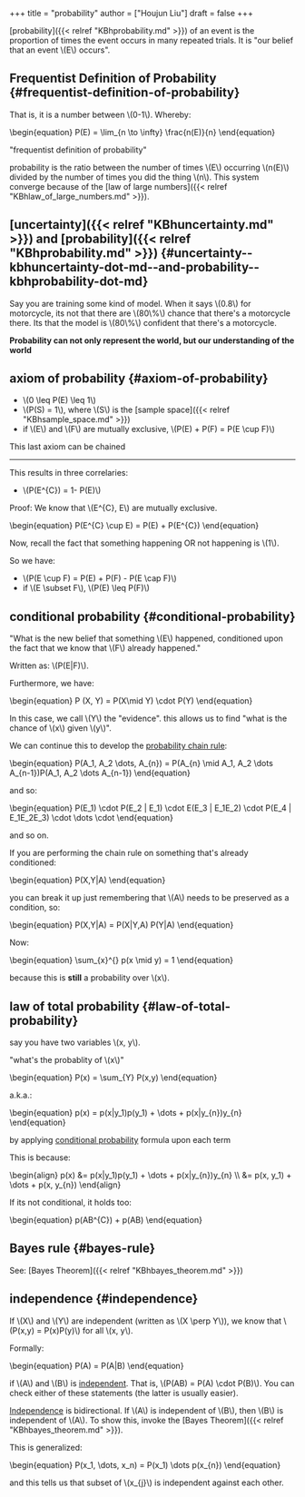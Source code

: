 +++
title = "probability"
author = ["Houjun Liu"]
draft = false
+++

[probability]({{< relref "KBhprobability.md" >}}) of an event is the proportion of times the event occurs in many repeated trials. It is  "our belief that an event \\(E\\) occurs".


## Frequentist Definition of Probability {#frequentist-definition-of-probability}

That is, it is a number between \\(0-1\\). Whereby:

\begin{equation}
P(E) = \lim\_{n \to \infty} \frac{n(E)}{n}
\end{equation}

"frequentist definition of probability"

probability is the ratio between the number of times \\(E\\) occurring \\(n(E)\\) divided by the number of times you did the thing \\(n\\). This system converge because of the [law of large numbers]({{< relref "KBhlaw_of_large_numbers.md" >}}).


## [uncertainty]({{< relref "KBhuncertainty.md" >}}) and [probability]({{< relref "KBhprobability.md" >}}) {#uncertainty--kbhuncertainty-dot-md--and-probability--kbhprobability-dot-md}

Say you are training some kind of model. When it says \\(0.8\\) for motorcycle, its not that there are \\(80\\%\\) chance that there's a motorcycle there. Its that the model is \\(80\\%\\) confident that there's a motorcycle.

****Probability can not only represent the world, but our understanding of the world****


## axiom of probability {#axiom-of-probability}

-   \\(0 \leq P(E) \leq 1\\)
-   \\(P(S) = 1\\), where \\(S\\) is the [sample space]({{< relref "KBhsample_space.md" >}})
-   if \\(E\\) and \\(F\\) are mutually exclusive, \\(P(E) + P(F) = P(E \cup F)\\)

This last axiom can be chained

---

This results in three correlaries:

-   \\(P(E^{C}) = 1- P(E)\\)

Proof:
We know that \\(E^{C}, E\\) are mutually exclusive.

\begin{equation}
P(E^{C} \cup E) = P(E) + P(E^{C})
\end{equation}

Now, recall the fact that something happening OR not happening is \\(1\\).

So we have:

-   \\(P(E \cup F) = P(E) + P(F) - P(E \cap F)\\)
-   if \\(E \subset F\\), \\(P(E) \leq  P(F)\\)


## conditional probability {#conditional-probability}

"What is the new belief that something \\(E\\) happened, conditioned upon the fact that we know that \\(F\\) already happened."

Written as: \\(P(E|F)\\).

Furthermore, we have:

\begin{equation}
P (X, Y) = P(X\mid Y) \cdot P(Y)
\end{equation}

In this case, we call \\(Y\\) the "evidence". this allows us to find "what is the chance of \\(x\\) given \\(y\\)".

We can continue this to develop the [probability chain rule](#conditional-probability):

\begin{equation}
P(A\_1, A\_2 \dots, A\_{n}) = P(A\_{n} \mid A\_1, A\_2 \dots A\_{n-1})P(A\_1, A\_2 \dots A\_{n-1})
\end{equation}

and so:

\begin{equation}
P(E\_1) \cdot P(E\_2 | E\_1) \cdot E(E\_3 | E\_1E\_2) \cdot P(E\_4 | E\_1E\_2E\_3) \cdot \dots \cdot
\end{equation}

and so on.

If you are performing the chain rule on something that's already conditioned:

\begin{equation}
P(X,Y|A)
\end{equation}

you can break it up just remembering that \\(A\\) needs to be preserved as a condition, so:

\begin{equation}
P(X,Y|A) = P(X|Y,A) P(Y|A)
\end{equation}

Now:

\begin{equation}
\sum\_{x}^{} p(x \mid y) = 1
\end{equation}

because this is **still** a probability over \\(x\\).


## law of total probability {#law-of-total-probability}

say you have two variables \\(x, y\\).

"what's the probablity of \\(x\\)"

\begin{equation}
P(x) = \sum\_{Y} P(x,y)
\end{equation}

a.k.a.:

\begin{equation}
p(x) = p(x|y\_1)p(y\_1) + \dots + p(x|y\_{n})y\_{n}
\end{equation}

by applying [conditional probability](#conditional-probability) formula upon each term

This is because:

\begin{align}
p(x) &= p(x|y\_1)p(y\_1) + \dots + p(x|y\_{n})y\_{n}  \\\\
&= p(x, y\_1) + \dots  + p(x, y\_{n})
\end{align}

If its not conditional, it holds too:

\begin{equation}
p(AB^{C}) + p(AB)
\end{equation}


## Bayes rule {#bayes-rule}

See: [Bayes Theorem]({{< relref "KBhbayes_theorem.md" >}})


## independence {#independence}

If \\(X\\) and \\(Y\\) are independent (written as \\(X \perp Y\\)), we know that \\(P(x,y) = P(x)P(y)\\) for all \\(x, y\\).

Formally:

\begin{equation}
P(A) = P(A|B)
\end{equation}

if \\(A\\) and \\(B\\) is [independent](#independence). That is, \\(P(AB) = P(A) \cdot P(B)\\). You can check either of these statements (the latter is usually easier).

[Independence](#independence) is bidirectional. If \\(A\\) is independent of \\(B\\), then \\(B\\) is independent of \\(A\\). To show this, invoke the [Bayes Theorem]({{< relref "KBhbayes_theorem.md" >}}).

This is generalized:

\begin{equation}
P(x\_1, \dots, x\_n) = P(x\_1) \dots p(x\_{n})
\end{equation}

and this tells us that subset of \\(x\_{j}\\) is independent against each other.
